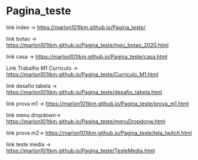# Pagina_teste

link index  -> https://marlon101tkm.github.io/Pagina_teste/

link botao -> https://marlon101tkm.github.io/Pagina_teste/meu_botao_2020.html

link casa -> https://marlon101tkm.github.io/Pagina_teste/casa.html

Link Trabalho M1 Curriculo -> https://marlon101tkm.github.io/Pagina_teste/Curriculo_M1.html

link desafio tabela -> https://marlon101tkm.github.io/Pagina_teste/desafio_tabela.html

link prova m1 -> https://marlon101tkm.github.io/Pagina_teste/prova_m1.html

link menu dropdown-> https://marlon101tkm.github.io/Pagina_teste/menuDropdonw.html

link prova m2-> https://marlon101tkm.github.io/Pagina_teste/tela_twitch.html

link teste media -> https://marlon101tkm.github.io/Pagina_teste/TesteMedia.html
